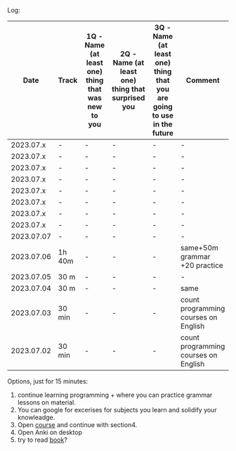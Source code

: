Log: 

| Date          | Track | 1Q - Name (at least one) thing that was new to you  | 2Q - Name (at least one) thing that surprised you | 3Q - Name (at least one) thing that you are going to use in the future | Comment |
| ------------- | ------------- | ------------- | ------------- | ------------- | ------------- |
| 2023.07.x  | - | - | - | - | - |
| 2023.07.x  | - | - | - | - | - |
| 2023.07.x  | - | - | - | - | - |
| 2023.07.x  | - | - | - | - | - |
| 2023.07.x  | - | - | - | - | - |
| 2023.07.x  | - | - | - | - | - |
| 2023.07.x  | - | - | - | - | - |
| 2023.07.x  | - | - | - | - | - |
| 2023.07.07  | - | - | - | - | - |
| 2023.07.06  | 1h 40m | - | - | - | same+50m grammar +20 practice|
| 2023.07.05  | 30 m | - | - | - | - |
| 2023.07.04  | 30 m | - | - | - | same |
| 2023.07.03  | 30 min | - | - | - | count programming courses on English  |
| 2023.07.02  | 30 min | - | - | - | count programming courses on English |


Options, just for 15 minutes:
1) continue learning programming + where you can practice grammar lessons on material.
2) You can google for excerises for subjects you learn and solidify your knowleadge. 
3) Open [course]([https://www.udemy.com/course/ultimate-english-grammar-course-master-english-grammar/learn/lecture/13466858#overview) and continue with section4.
5) Open Anki on desktop
6) try to read [book](https://books.google.com.ua/books/about/Do_Hard_Things.html?id=cTREEAAAQBAJ&printsec=frontcover&source=kp_read_button&hl=en&newbks=1&newbks_redir=0&gboemv=1&ovdme=1&redir_esc=y&authuser=0#v=onepage&q&f=false)?
